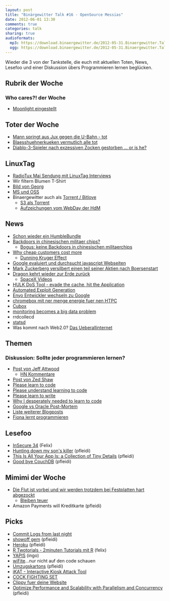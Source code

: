 ```yaml
---
layout: post
title: "Binärgewitter Talk #16 - OpenSource Messias"
date: 2012-06-01 13:30
comments: true
categories: talk
sharing: true
audioformats:
  mp3: https://download.binaergewitter.de/2012-05-31.Binaergewitter.Talk.16.mp3
  ogg: https://download.binaergewitter.de/2012-05-31.Binaergewitter.Talk.16.ogg
---
```

Wieder die 3 von der Tankstelle, die euch mit aktuellen Toten, News, Lesefoo und einer Diskussion übers Programmieren lernen beglücken.

## Rubrik der Woche

### Who cares?! der Woche

* [Moonlight eingestellt](http://www.golem.de/news/miguel-de-icaza-moonlight-ist-eingestellt-1205-92137.html)

## Toter der Woche

- [Mann springt aus Jux gegen die U-Bahn - tot](https://web.archive.org/web/20120601052902/http://www.blick.ch/news/ausland/mann-springt-aus-jux-gegen-u-bahn-tot-id1901395.html)
- [Blaesshuehnerkueken vermutlich alle tot](http://www.suedkurier.de/region/bodenseekreis-oberschwaben/ueberlingen/Blaesshuhnkueken-vermutlich-alle-tot;art372495,5522455)
- [Diablo-3-Spieler nach exzessiven Zocken gestorben ... or is he?](http://www.pcgameshardware.de/aid,886248/Diablo-3-Spieler-angeblich-nach-exzessivem-Zocken-verstorben-widerspruechliche-Berichterstattung/Rollenspiel-Adventure/News/)

## LinuxTag

* [RadioTux Mai Sendung mit LinuxTag Interviews](http://blog.radiotux.de/index.php?/archives/7959-RadioTux-Sendung-Mai-2012.html)
* Wir filtern Blumen T-Shirt
 * [Bild von Georg](https://twitter.com/ingoebel/status/206019781470593024/photo/1)
* [MS und OSS](http://www.heise.de/newsticker/meldung/Microsoft-und-Open-Source-sind-1588154.html)
* Binaergewitter auch als [Torrent / Bitlove](https://web.archive.org/web/20120830231213/http://bitlove.org/binaergewitter/talk)
     - [S3 als Torrent](http://docs.amazonwebservices.com/AmazonS3/latest/API/RESTObjectGETtorrent.html)
     - [Aufzeichungen vom WebDay der HdM](http://events.mi.hdm-stuttgart.de/2012-05-25-5-webday)

## News

- [Schon wieder ein HumbleBundle](http://www.humblebundle.com/)
- [Backdoors in chinesischen militaer chips?](http://www.cl.cam.ac.uk/~sps32/sec_news.html#Assurance)
    * [Bogus: keine Backdoors in chinesischen militaerchips](http://erratasec.blogspot.de/2012/05/bogus-story-no-chinese-backdoor-in.html)
- [Why cheap customers cost more](https://web.archive.org/web/20120601224758/http://sachagreif.com/why-cheap-customers-cost-more/)
    * [Dunning Kruger Effect](http://de.wikipedia.org/wiki/Dunning-Kruger-Effekt)
- [Google evaluiert und durchsucht javascript Webseiten](http://search.slashdot.org/story/12/05/26/0310246/google-now-searches-javascript)
- [Mark Zuckerberg versilbert einen teil seiner Aktien nach Boersenstart](http://news.ycombinator.net/item?id=4013142)
- [Dragon kehrt wieder zur Erde zurück](http://www.golem.de/news/raumfahrt-dragon-kommt-zurueck-zur-erde-1205-92200.html)
    * [SpaceX Videos](http://vimeo.com/spacexlaunch/videos)
- [HULK DoS Tool - evade the cache, hit the Application](https://web.archive.org/web/20120606224522/http://www.pentestit.com/hulk-the-web-server-dos-tool/)
- [Automated Exploit Generation](https://web.archive.org/web/20120427055454/http://security.ece.cmu.edu/aeg/)
- [Enyo Entwickler wechseln zu Google](http://arstechnica.com/gadgets/2012/05/team-behind-webos-enyo-framework-reportedly-leaving-hp-and-joining-google/)
- [chromebox mit ner menge energie fuer nen HTPC](https://web.archive.org/web/20120601005405/https://www.google.com/intl/en/chrome/devices/chromebox.html)
- [Cubox](http://www.solid-run.com/products/cubox)
- [monitoring becomes a big data problem](https://web.archive.org/web/20120528102122/http://www.real-user-monitoring.com/too-much-information-monitoring-becomes-a-big-data-problem/)
- rrdcollecd
- [statsd](https://github.com/etsy/statsd)
- Was kommt nach Web2.0? [Das Ueberallinternet](http://www.slideshare.net/maerys/relicamp12-ueberallinternet)

## Themen

### Diskussion: Sollte jeder programmieren lernen?

- [Post von Jeff Attwood](https://web.archive.org/web/20120601043548/http://www.codinghorror.com/blog/2012/05/please-dont-learn-to-code.html)
    * [HN Kommentare](http://news.ycombinator.com/item?id=3975744)
- [Post von Zed Shaw](http://learncodethehardway.org/blog/MAY_15_2012.html)
- [Please learn to code](https://web.archive.org/web/20120526053624/http://sachagreif.com/please-learn-to-code/)
- [Please understand learning to code](http://dave.fayr.am/posts/2012-05-15-please-understand-learning-to-code.html)
- [Please learn to write](https://web.archive.org/web/20120526190949/http://www.randsinrepose.com/archives/2012/05/16/please_learn_to_write.html)
- [Why I desperately needed to learn to code](http://influencehacks.com/why-i-desperately-needed-to-learn-to-code)
- [Google vs Oracle Post-Mortem](https://web.archive.org/web/20120530061357/http://www.brightsideofnews.com/news/2012/5/25/oracle-vs-google-post-mortem-judge-knows-programming.aspx)
- [Liste weiterer Blogposts](http://edceekays.blogspot.de/2012/05/please-dont-learn-to-code-versus-please.html)
- [Fiona lernt programmieren](https://fionalerntprogrammieren.wordpress.com/)

## Lesefoo

- [InSecure 34](https://web.archive.org/web/20120611151816/https://www.net-security.org/dl/insecure/INSECURE-Mag-34.pdf) (Felix)
- [Hunting down my son's killer](http://matt.might.net/articles/my-sons-killer/) (pfleidi)
- [This Is All Your App Is: a Collection of Tiny Details](https://web.archive.org/web/20120526191238/http://www.codinghorror.com/blog/2012/05/this-is-all-your-app-is-a-collection-of-tiny-details.html) (pfleidi)
- [Good bye CouchDB](https://web.archive.org/web/20120515123535/http://saucelabs.com/blog/index.php/2012/05/goodbye-couchdb/) (pfleidi)

## Mimimi der Woche

- [Die Flut ist vorbei und wir werden trotzdem bei Festplatten hart abgezockt](http://arstechnica.com/information-technology/2012/05/hard-drive-supplies-back-to-pre-flood-levels-but-prices-arent/)
    * [Bleiben teuer](http://www.heise.de/resale/meldung/Bitkom-Festplatten-bleiben-teuer-1572985.html)
- Amazon Payments will Kreditkarte (pfleidi)

## Picks

- [Commit Logs from last night](http://www.commitlogsfromlastnight.com/)
- [showoff gem](https://github.com/schacon/showoff) (pfleidi)
- [Heroku](http://heroku.com) (pfleidi)
- [R Twotorials - 2minuten Tutorials mit R](http://www.twotorials.com/) (felix)
- [YAPIS](http://yapis.geoclub.de/) (ingo)
- [wiFite](http://code.google.com/p/wifite/)...nur nicht auf den code schauen
- [Umzugskartons](http://www.amazon.de/gp/product/B004UF5KLK/ref=as_li_ss_tl?ie=UTF8&tag=retinacast-21) (pfleidi)
- [iKAT - Interactive Kiosk Attack Tool](https://web.archive.org/web/20120524205613/http://ikat.ha.cked.net/Linux/)
- [COCK FIGHTING SET](http://www.amazon.de/gp/product/B004NTE48I/ref=as_li_ss_tl?ie=UTF8&tag=retinacast-21)
- [Clippy fuer deine Website](https://web.archive.org/web/20120531204109/http://www.smore.com/clippy-js)
- [Optimize Performance and Scalability with Parallelism and Concurrency](https://www.youtube.com/watch?v=ULdDuwf48kM) (pfleidi)

